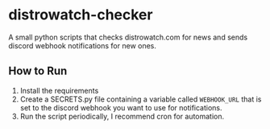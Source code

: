 # distrowatch-checker
A small python scripts that checks distrowatch.com for news and sends discord webhook notifications for new ones.


## How to Run
1. Install the requirements
2. Create a SECRETS.py file containing a variable called `WEBHOOK_URL` that is set to the discord webhook you want to use for notifications.
3. Run the script periodically, I recommend cron for automation.